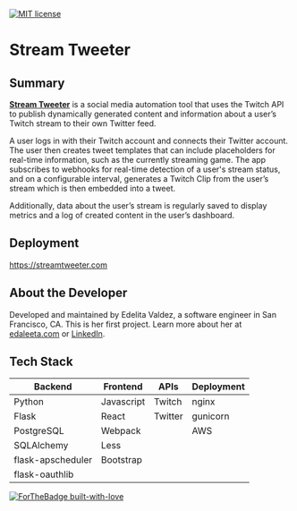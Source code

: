 [![MIT license](https://img.shields.io/badge/License-MIT-blue.svg)](https://lbesson.mit-license.org/)
# Stream Tweeter
## Summary
[**Stream Tweeter**](https://streamtweeter.com) is a social media automation tool that uses the Twitch API to publish dynamically generated content and information about a user’s Twitch stream to their own Twitter feed.

A user logs in with their Twitch account and connects their Twitter account. The user then creates tweet templates that can include placeholders for real-time information, such as the currently streaming game. The app subscribes to webhooks for real-time detection of a user's stream status, and on a configurable interval, generates a Twitch Clip from the user’s stream which is then embedded into a tweet.

Additionally, data about the user’s stream is regularly saved to display metrics and a log of created content in the user’s dashboard.

## Deployment
https://streamtweeter.com

## About the Developer
Developed and maintained by Edelita Valdez, a software engineer in San Francisco, CA.
This is her first project.
Learn more about her at [edaleeta.com](http://edaleeta.com/) or [LinkedIn](https://www.linkedin.com/in/edelita/).

## Tech Stack
| Backend           | Frontend   | APIs    | Deployment |
|-------------------|------------|---------|------------|
| Python            | Javascript | Twitch  | nginx      |
| Flask             | React      | Twitter | gunicorn   |
| PostgreSQL        | Webpack    |         | AWS        |
| SQLAlchemy        | Less       |         |            |
| flask-apscheduler | Bootstrap  |         |            |
| flask-oauthlib    |            |         |            |

[![ForTheBadge built-with-love](http://ForTheBadge.com/images/badges/built-with-love.svg)](https://GitHub.com/Naereen/)

